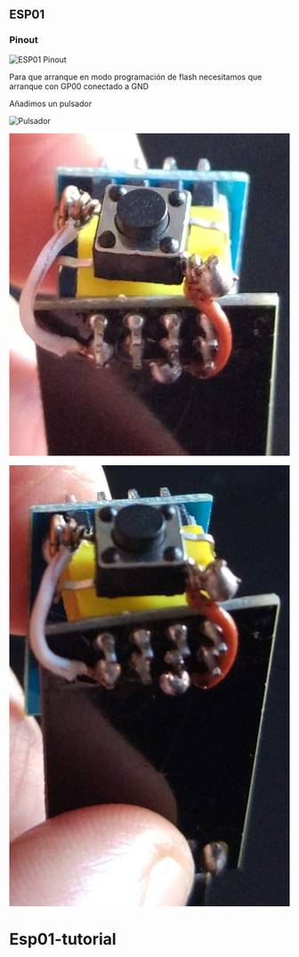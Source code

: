 ## ESP01

### Pinout

![ESP01 Pinout](https://raw.githubusercontent.com/acrobotic/Ai_Docs/master/pinouts/esp8266_esp01/esp8266_esp01-01.png)

Para que arranque en modo programación de flash necesitamos que arranque con GP00 conectado a GND

Añadimos un pulsador


![Pulsador](https://components101.com/sites/default/files/component_pin/Push-button-Pinout.gif) 

![Pulsador programación](./images/Pulsador_Programacion2.jpg)

![Pulsador programación](./images/Pulsador_Programacion.jpg)
# Esp01-tutorial
